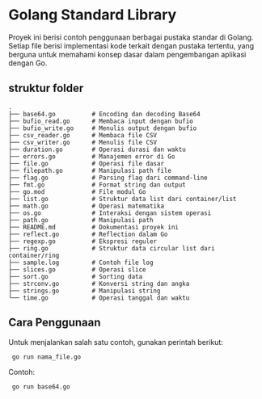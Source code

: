 # Golang Standard Library

Proyek ini berisi contoh penggunaan berbagai pustaka standar di Golang. Setiap file berisi implementasi kode terkait dengan pustaka tertentu, yang berguna untuk memahami konsep dasar dalam pengembangan aplikasi dengan Go.

## struktur folder

```
.
├── base64.go          # Encoding dan decoding Base64
├── bufio_read.go      # Membaca input dengan bufio
├── bufio_write.go     # Menulis output dengan bufio
├── csv_reader.go      # Membaca file CSV
├── csv_writer.go      # Menulis file CSV
├── duration.go        # Operasi durasi dan waktu
├── errors.go          # Manajemen error di Go
├── file.go            # Operasi file dasar
├── filepath.go        # Manipulasi path file
├── flag.go            # Parsing flag dari command-line
├── fmt.go             # Format string dan output
├── go.mod             # File modul Go
├── list.go            # Struktur data list dari container/list
├── math.go            # Operasi matematika
├── os.go              # Interaksi dengan sistem operasi
├── path.go            # Manipulasi path
├── README.md          # Dokumentasi proyek ini
├── reflect.go         # Reflection dalam Go
├── regexp.go          # Ekspresi reguler
├── ring.go            # Struktur data circular list dari container/ring
├── sample.log         # Contoh file log
├── slices.go          # Operasi slice
├── sort.go            # Sorting data
├── strconv.go         # Konversi string dan angka
├── strings.go         # Manipulasi string
└── time.go            # Operasi tanggal dan waktu
```

## Cara Penggunaan

Untuk menjalankan salah satu contoh, gunakan perintah berikut:

```sh
 go run nama_file.go
```

Contoh:

```sh
 go run base64.go
```